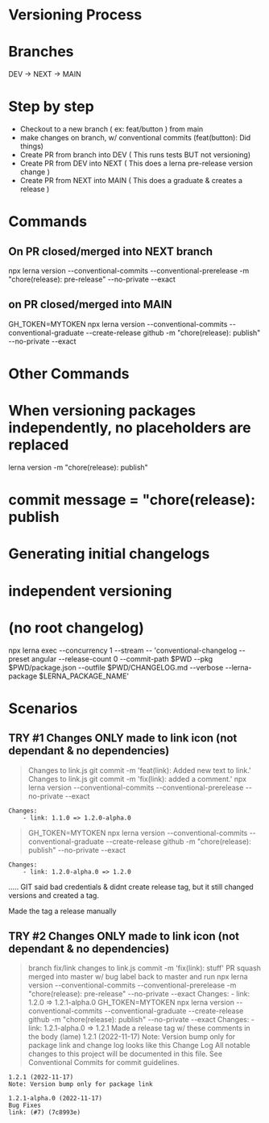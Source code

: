 # Versioning Process

# Branches

DEV -> NEXT -> MAIN

# Step by step
- Checkout to a new branch ( ex: feat/button ) from main
- make changes on branch, w/ conventional commits (feat(button): Did things)
- Create PR from branch into DEV ( This runs tests BUT not versioning)
- Create PR from DEV into NEXT ( This does a lerna pre-release version change )
- Create PR from NEXT into MAIN ( This does a graduate & creates a release )



# Commands

## On PR closed/merged into NEXT branch
npx lerna version --conventional-commits --conventional-prerelease -m "chore(release): pre-release"  --no-private --exact 


## on PR closed/merged into MAIN
GH_TOKEN=MYTOKEN npx lerna version --conventional-commits --conventional-graduate --create-release github -m "chore(release): publish" --no-private --exact



# Other Commands 

# When versioning packages independently, no placeholders are replaced
lerna version -m "chore(release): publish"
# commit message = "chore(release): publish

# Generating initial changelogs
# independent versioning
# (no root changelog)
npx lerna exec --concurrency 1 --stream -- 'conventional-changelog --preset angular --release-count 0 --commit-path $PWD --pkg $PWD/package.json --outfile $PWD/CHANGELOG.md --verbose --lerna-package $LERNA_PACKAGE_NAME'



# Scenarios

## TRY #1 Changes ONLY made to link icon (not dependant & no dependencies)

> Changes to link.js
> git commit -m 'feat(link): Added new text to link.'
> Changes to link.js
> git commit -m 'fix(link): added a comment.'
> npx lerna version --conventional-commits --conventional-prerelease --no-private --exact 

    Changes:
        - link: 1.1.0 => 1.2.0-alpha.0

> GH_TOKEN=MYTOKEN npx lerna version --conventional-commits --conventional-graduate --create-release github -m "chore(release): publish" --no-private --exact

    Changes:
        - link: 1.2.0-alpha.0 => 1.2.0

..... GIT said bad credentials & didnt create release tag, but it still changed versions and created a tag. 

Made the tag a release manually



## TRY #2 Changes ONLY made to link icon (not dependant & no dependencies)

> branch fix/link
> changes to link.js
> commit -m 'fix(link): stuff'
> PR squash merged into master w/ bug label
> back to master and run
> npx lerna version --conventional-commits --conventional-prerelease -m "chore(release): pre-release"  --no-private --exact 
    Changes:
    - link: 1.2.0 => 1.2.1-alpha.0
> GH_TOKEN=MYTOKEN npx lerna version --conventional-commits --conventional-graduate --create-release github -m "chore(release): publish" --no-private --exact
    Changes:
    - link: 1.2.1-alpha.0 => 1.2.1
> Made a release tag w/ these comments in the body (lame)
    1.2.1 (2022-11-17)
    Note: Version bump only for package link
> and change log looks like this
    Change Log
    All notable changes to this project will be documented in this file. See Conventional Commits for commit guidelines.

    1.2.1 (2022-11-17)
    Note: Version bump only for package link

    1.2.1-alpha.0 (2022-11-17)
    Bug Fixes
    link: (#7) (7c8993e)